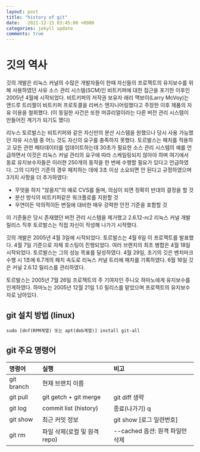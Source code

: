 ```yaml
---
layout: post
title: "history of git"
date:   2021-12-15 03:45:00 +0900
categories: jekyll update
comments: true
---
```


# 깃의 역사  


깃의 개발은 리눅스 커널의 수많은 개발자들이 한때 자신들의 프로젝트의 유지보수를 위해 사용하였던 사유 소스 관리 시스템(SCM)인 비트키퍼에 대한 접근을 포기한 이후인 2005년 4월에 시작되었다. 비트키퍼의 저작권 보유자 래리 맥보이(Larry McVoy)는 앤드루 트리젤이 비트키퍼 프로토콜을 리버스 엔지니어링했다고 주장한 이후 제품의 자유 이용을 철회했다. (이 동일한 사건은 또한 머큐리얼이라는 다른 버전 관리 시스템이 만들어진 계기가 되기도 했다)  
  
리누스 토르발스는 비트키퍼와 같은 자신만의 분산 시스템을 원했으나 당시 사용 가능했던 자유 시스템 중 어느 것도 자신의 요구를 충족하지 못했다. 토르발스는 패치를 적용하고 모든 관련 메타데이터를 업데이트하는데 30초가 필요한 소스 관리 시스템의 예를 언급하면서 이것은 리눅스 커널 관리의 요구에 따라 스케일링되지 않아야 하며 여기에서 동료 유지보수자들은 이러한 250개의 동작을 한 번에 수행할 필요가 있다고 언급하였다. 그의 디자인 기준의 경우 패치하는 데에 3초 이상 소요되면 안 된다고 규정하였으며 3가지 사항을 더 추가하였다:  
  
- 무엇을 하지 "않을지"의 예로 CVS를 들며, 의심이 되면 정확히 반대의 결정을 할 것  
- 분산 방식의 비트키퍼같은 워크플로를 지원할 것  
- 우연이든 악의적이든 변질에 대비한 매우 강력한 안전 기준을 포함할 것  
  
이 기준들은 당시 존재했던 버전 관리 시스템을 제거했고 2.6.12-rc2 리눅스 커널 개발 릴리스 직후 토르발스는 직접 자신이 작성해 나가기 시작했다.  
  
깃의 개발은 2005년 4월 3일에 시작되었다. 토르발스는 4월 6일 이 프로젝트를 발표했다. 4월 7일 기준으로 자체 호스팅이 진행되었다. 여러 브랜치의 최초 병합은 4월 18일 시작되었다. 토르발스는 그의 성능 목표를 달성하였다. 4월 29일, 초기의 깃은 벤치마크 수행 시 1초에 6.7개의 패치 속도로 리눅스 커널 트리에 패치를 기록하였다. 6월 16일 깃은 커널 2.6.12 릴리스를 관리하였다.  
  
토르발스는 2005년 7월 26일 프로젝트의 주 기여자인 주니오 하마노에게 유지보수를 인계하였다. 하마노는 2005년 12월 21일 1.0 릴리스를 맡았으며 프로젝트의 유지보수자로 남아있다.  
  
  
## git 설치 방법 (linux)  
  
```sudo [dnf(RPM계열) 또는 apt(deb계열)] install git-all```

## git 주요 명령어  

| 명령어 | 실행 | 비고 |  
|:---|:---|:---|  
| git branch | 현재 브랜치 이름 | |  
| git pull | git getch + git merge | git diff 생략 |  
| git log | commit list (history) | 종료(나가기) q |  
| git show | 최근 커밋 정보 | git show [로그 일련번호] |  
| git rm | 파일 삭제(로컬 및 원격repo) | --cached 옵션: 원격 파일만 삭제 |  